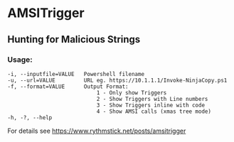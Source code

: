 # AMSITrigger
## Hunting for Malicious Strings

### Usage:

    -i, --inputfile=VALUE   Powershell filename
    -u, --url=VALUE         URL eg. https://10.1.1.1/Invoke-NinjaCopy.ps1
    -f, --format=VALUE      Output Format:
                                1 - Only show Triggers
                                2 - Show Triggers with Line numbers
                                3 - Show Triggers inline with code
                                4 - Show AMSI calls (xmas tree mode)
    -h, -?, --help
  
    
For details see https://www.rythmstick.net/posts/amsitrigger

